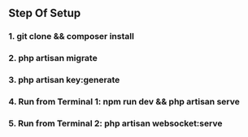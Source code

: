 ## Step Of Setup

### 1. git clone <url> && composer install

### 2. php artisan migrate

### 3. php artisan key:generate

### 4. Run from Terminal 1: npm run dev && php artisan serve

### 5. Run from Terminal 2: php artisan websocket:serve